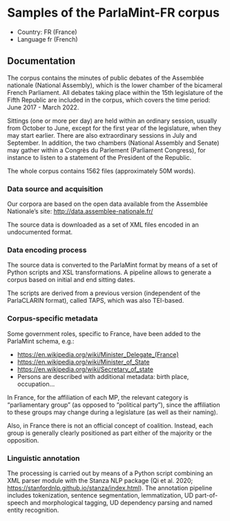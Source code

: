 # Samples of the ParlaMint-FR corpus

- Country: FR (France)
- Language fr (French)

## Documentation

The corpus contains the minutes of public debates of the Assemblée nationale (National Assembly), which is the lower chamber of the bicameral French Parliament. All debates taking place within the 15th legislature of the Fifth Republic are included in the corpus, which covers the time period: June 2017 - March 2022.

Sittings (one or more per day) are held within an ordinary session, usually from October to June, except for the first year of the legislature, when they may start earlier. There are also extraordinary sessions in July and September. In addition, the two chambers (National Assembly and Senate) may gather within a Congrès du Parlement (Parliament Congress), for instance to listen to a statement of the President of the Republic.

The whole corpus contains 1562 files (approximately 50M words).

### Data source and acquisition

Our corpora are based on the open data available from the Assemblée Nationale’s site: http://data.assemblee-nationale.fr/

The source data is downloaded as a set of XML files encoded in an undocumented format.

### Data encoding process

The source data is converted to the ParlaMint format by means of a set of Python scripts and XSL transformations. A pipeline allows to generate a corpus based on initial and end sitting dates.

The scripts are derived from a previous version (independent of the ParlaCLARIN format), called TAPS, which was also TEI-based.

### Corpus-specific metadata

Some government roles, specific to France, have been added to the ParlaMint schema, e.g.:

- https://en.wikipedia.org/wiki/Minister_Delegate_(France)
- https://en.wikipedia.org/wiki/Minister_of_State
- https://en.wikipedia.org/wiki/Secretary_of_state
- Persons are described with additional metadata: birth place, occupation…

In France, for the affiliation of each MP, the relevant category is “parliamentary group” (as opposed to “political party”), since the affiliation to these groups may change during a legislature (as well as their naming).

Also, in France there is not an official concept of coalition. Instead, each group is generally clearly positioned as part either of the majority or the opposition.

### Linguistic annotation

The processing is carried out by means of a Python script combining an XML parser module with the Stanza NLP package (Qi et al. 2020; https://stanfordnlp.github.io/stanza/index.html). The annotation pipeline includes tokenization, sentence segmentation, lemmatization, UD part-of-speech and morphological tagging, UD dependency parsing and named entity recognition.
